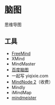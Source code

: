 # 脑图

思维导图

## 工具

* [FreeMind](http://freemind.sourceforge.net/wiki/index.php/Main_Page)
* XMind
* MindMaster
* [百度脑图](https://naotu.baidu.com)
* 一起写 yiqixie.com
* [MindNode 2](https://mindnode.com/)（收费）
* Mindly
* iMindMap
* [mindmeister](https://www.mindmeister.com)